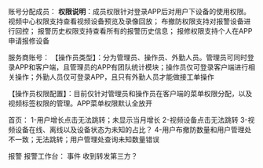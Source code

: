 账号分配成员：
**权限说明**：成员权限针对登录APP后对用户下设备的使用权限。
视频中心权限支持查看视频设备预览及录像回放；
布撤防权限支持对报警设备进行回控；
报警历史权限支持查看所有的报警历史信息；
报修权限支持个人在APP申请报修设备


服务商账号：
【操作员类型】：分为管理员、操作员、外勤人员。管理员可同时登录APP和客户端，且管理员的APP有团队统计模块；操作员仅可登录客户端进行相关操作；外勤人员仅可登录APP，且只有外勤人员才能做接工单操作

【操作员权限配置】：目前仅针对管理员和操作员在客户端的菜单权限分配，以及视频标签权限的管理。APP菜单权限默认全放开


首页：
1-用户增长点击无法跳转；未显示当月增长
2-视频设备点击无法跳转
3-视频设备在线、离线以及设备状态为未知的占比？
4-用户布撤防数量和用户管理处不一致；无法跳转；用户管理处查询未知数量错误

报警
报警工作台：
事件 收到转发第三方？

